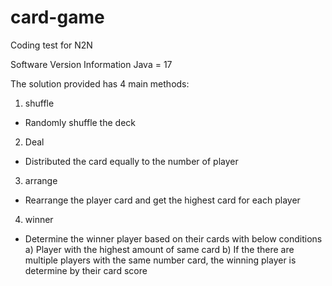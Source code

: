 # card-game
Coding test for N2N

Software Version Information
Java = 17

The solution provided has 4 main methods:
1) shuffle
- Randomly shuffle the deck

2) Deal
- Distributed the card equally to the number of player

3) arrange
- Rearrange the player card and get the highest card for each player

4) winner
- Determine the winner player based on their cards with below conditions
a) Player with the highest amount of same card
b) If the there are multiple players with the same number card, the winning player is determine by their card score
  
